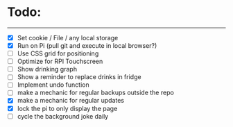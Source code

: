 # Todo:

-----------------------

- [x] Set cookie / File / any local storage
- [x] Run on Pi (pull git and execute in local browser?)
- [ ] Use CSS grid for positioning
- [ ] Optimize for RPI Touchscreen
- [ ] Show drinking graph
- [ ] Show a reminder to replace drinks in fridge
- [ ] Implement undo function
- [ ] make a mechanic for regular backups outside the repo
- [x] make a mechanic for regular updates
- [x] lock the pi to only display the page
- [ ] cycle the background joke daily
